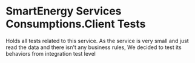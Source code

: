 # SmartEnergy Services Consumptions.Client Tests
Holds all tests related to this service.
As the service is very small and just read the data and there isn't any business rules, We decided to test its behaviors from integration test level 

